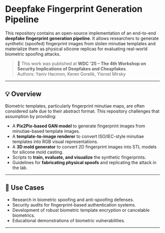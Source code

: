 # Deepfake Fingerprint Generation Pipeline

This repository contains an open-source implementation of an end-to-end **deepfake fingerprint generation pipeline**. It allows researchers to generate synthetic (spoofed) fingerprint images from stolen minutiae templates and materialize them as physical silicone replicas for evaluating real-world biometric spoofing attacks.

> 📢 This work was published at **WDC '25 – The 4th Workshop on Security Implications of Deepfakes and Cheapfakes**.  
> Authors: Yaniv Hacmon, Keren Gorelik, Yisroel Mirsky

---

## 💡 Overview

Biometric templates, particularly fingerprint minutiae maps, are often considered safe due to their abstract format. This repository challenges that assumption by providing:

- A **Pix2Pix-based GAN model** to generate fingerprint images from minutiae-based template images.
- A **template-to-image renderer** to convert ISO/IEC-style minutiae templates into RGB visual representations.
- A **3D mold generator** to convert 2D fingerprint images into STL models for silicone mold casting.
- Scripts to **train, evaluate, and visualize** the synthetic fingerprints.
- Guidelines for **fabricating physical spoofs** and replicating the attack in the lab.

---

## 🧪 Use Cases

- Research in biometric spoofing and anti-spoofing defenses.
- Security audits for fingerprint-based authentication systems.
- Development of robust biometric template encryption or cancelable biometrics.
- Educational demonstrations of biometric vulnerabilities.

---

